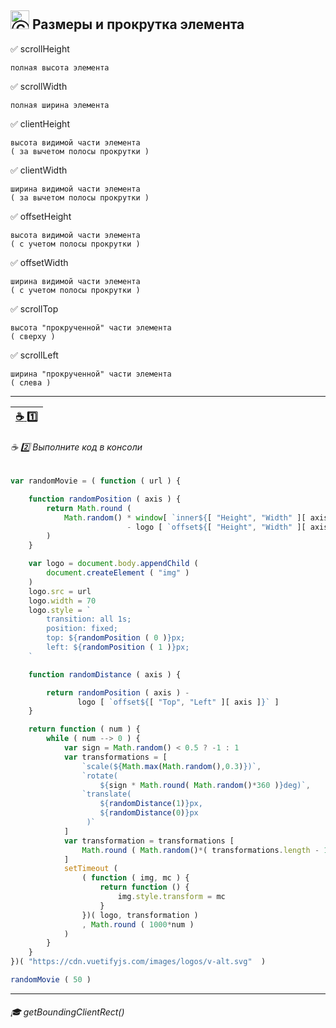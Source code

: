 ## <img src="https://avatars2.githubusercontent.com/u/19735284?s=40&v=4" width="30" title="Ⓒ Irina Fylyppova ( garevna ) 2019"/> Размеры и прокрутка элемента

✅ scrollHeight

    полная высота элемента

✅ scrollWidth

    полная ширина элемента

✅ clientHeight

    высота видимой части элемента
    ( за вычетом полосы прокрутки )

✅ clientWidth

    ширина видимой части элемента
    ( за вычетом полосы прокрутки )


✅ offsetHeight

    высота видимой части элемента
    ( с учетом полосы прокрутки )

✅ offsetWidth

    ширина видимой части элемента
    ( с учетом полосы прокрутки )

✅ scrollTop

    высота "прокрученной" части элемента
    ( сверху )

✅ scrollLeft

    ширина "прокрученной" части элемента
    ( слева )
***
|[:coffee: :one:](https://plnkr.co/edit/2TACKm8yWn4FnbSujOGu?p=preview)|
|-|

###### :coffee: :two: Выполните код в консоли
```javascript
var randomMovie = ( function ( url ) {

    function randomPosition ( axis ) {
        return Math.round (
            Math.random() * window[ `inner${[ "Height", "Width" ][ axis ]}` ]
                          - logo [ `offset${[ "Height", "Width" ][ axis ]}` ]
        )
    }

    var logo = document.body.appendChild (
        document.createElement ( "img" )
    )
    logo.src = url
    logo.width = 70
    logo.style = `
        transition: all 1s;
        position: fixed;
        top: ${randomPosition ( 0 )}px;
        left: ${randomPosition ( 1 )}px;
    `

    function randomDistance ( axis ) {

        return randomPosition ( axis ) -
               logo [ `offset${[ "Top", "Left" ][ axis ]}` ]
    }

    return function ( num ) {
        while ( num --> 0 ) {
            var sign = Math.random() < 0.5 ? -1 : 1
            var transformations = [
                `scale(${Math.max(Math.random(),0.3)})`,
                `rotate(
                    ${sign * Math.round( Math.random()*360 )}deg)`,
                `translate(
                    ${randomDistance(1)}px,
                    ${randomDistance(0)}px
                 )`
            ]
            var transformation = transformations [
                Math.round ( Math.random()*( transformations.length - 1 ) )
            ]
            setTimeout (
                ( function ( img, mc ) {
                    return function () {
                        img.style.transform = mc
                    }
                })( logo, transformation )
                , Math.round ( 1000*num )
            )
        }
    }
})( "https://cdn.vuetifyjs.com/images/logos/v-alt.svg"  )

randomMovie ( 50 )
```

***
###### :mortar_board: getBoundingClientRect()
